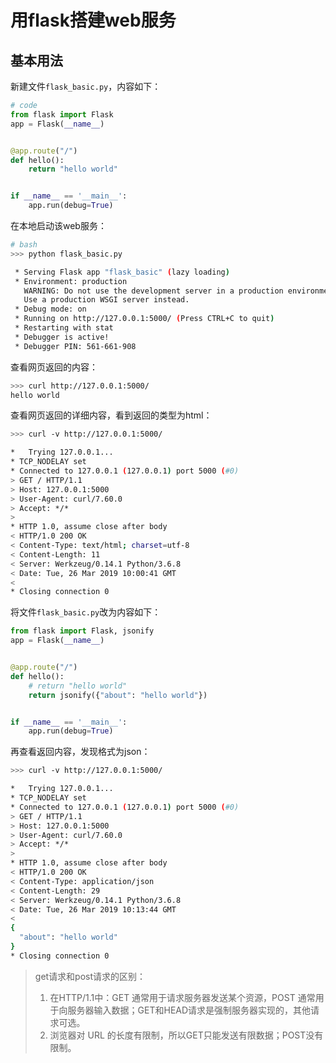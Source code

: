 # 用flask搭建web服务
## 基本用法
新建文件`flask_basic.py`，内容如下：
```python
# code
from flask import Flask
app = Flask(__name__)


@app.route("/")
def hello():
    return "hello world"


if __name__ == '__main__':
    app.run(debug=True)
```

在本地启动该web服务：
```bash
# bash
>>> python flask_basic.py

 * Serving Flask app "flask_basic" (lazy loading)
 * Environment: production
   WARNING: Do not use the development server in a production environment.
   Use a production WSGI server instead.
 * Debug mode: on
 * Running on http://127.0.0.1:5000/ (Press CTRL+C to quit)
 * Restarting with stat
 * Debugger is active!
 * Debugger PIN: 561-661-908
```
查看网页返回的内容：
```bash
>>> curl http://127.0.0.1:5000/
hello world
```
查看网页返回的详细内容，看到返回的类型为html：
```bash
>>> curl -v http://127.0.0.1:5000/

*   Trying 127.0.0.1...
* TCP_NODELAY set
* Connected to 127.0.0.1 (127.0.0.1) port 5000 (#0)
> GET / HTTP/1.1
> Host: 127.0.0.1:5000
> User-Agent: curl/7.60.0
> Accept: */*
> 
* HTTP 1.0, assume close after body
< HTTP/1.0 200 OK
< Content-Type: text/html; charset=utf-8
< Content-Length: 11
< Server: Werkzeug/0.14.1 Python/3.6.8
< Date: Tue, 26 Mar 2019 10:00:41 GMT
< 
* Closing connection 0
```


将文件`flask_basic.py`改为内容如下：
```python
from flask import Flask, jsonify
app = Flask(__name__)


@app.route("/")
def hello():
    # return "hello world"
    return jsonify({"about": "hello world"})


if __name__ == '__main__':
    app.run(debug=True)
```
再查看返回内容，发现格式为json：
```bash
>>> curl -v http://127.0.0.1:5000/

*   Trying 127.0.0.1...
* TCP_NODELAY set
* Connected to 127.0.0.1 (127.0.0.1) port 5000 (#0)
> GET / HTTP/1.1
> Host: 127.0.0.1:5000
> User-Agent: curl/7.60.0
> Accept: */*
> 
* HTTP 1.0, assume close after body
< HTTP/1.0 200 OK
< Content-Type: application/json
< Content-Length: 29
< Server: Werkzeug/0.14.1 Python/3.6.8
< Date: Tue, 26 Mar 2019 10:13:44 GMT
< 
{
  "about": "hello world"
}
* Closing connection 0
```

> get请求和post请求的区别：
> 1. 在HTTP/1.1中：GET 通常用于请求服务器发送某个资源，POST 通常用于向服务器输入数据；GET和HEAD请求是强制服务器实现的，其他请求可选。
> 2. 浏览器对 URL 的长度有限制，所以GET只能发送有限数据；POST没有限制。

